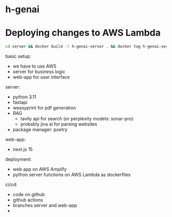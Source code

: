 # h-genai

# Deploying changes to AWS Lambda

```bash
cd server && docker build -t h-genai-server . && docker tag h-genai-server:latest 140023381458.dkr.ecr.us-west-2.amazonaws.com/h-genai-server:latest && docker push 140023381458.dkr.ecr.us-west-2.amazonaws.com/h-genai-server:latest && aws lambda update-function-code --function-name h-genai-server --image-uri 140023381458.dkr.ecr.us-west-2.amazonaws.com/h-genai-server:latest
```

basic setup:
- we have to use AWS
- server for business logic
- web-app for user interface

server:
- python 3.11
- fastapi
- weasyprint for pdf generation
- RAG
    - tavily api for search (or perplexity models: sonar-pro)
    - probably jina ai for parsing websites
- package manager: poetry

web-app:
- next.js 15

deployment:
- web app on AWS Amplify
- python server functions on AWS Lambda as dockerfiles

ci/cd:
- code on github
- github actions
- branches server and web-app
- 
